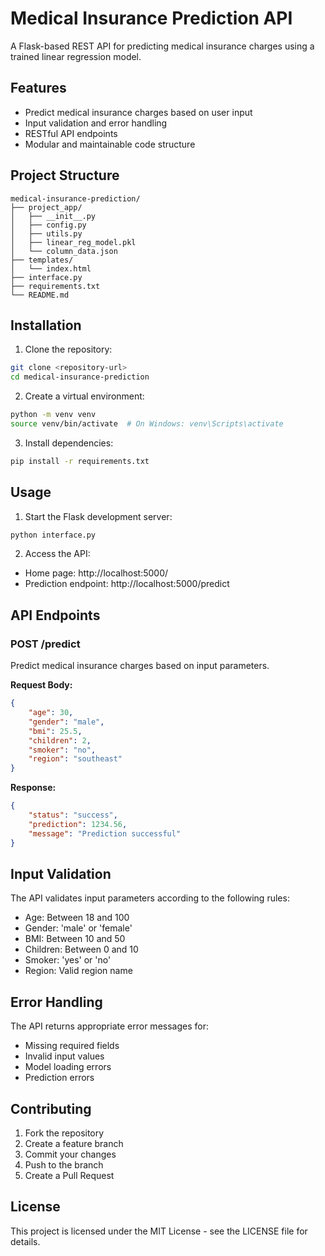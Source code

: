 # Medical Insurance Prediction API

A Flask-based REST API for predicting medical insurance charges using a trained linear regression model.

## Features

- Predict medical insurance charges based on user input
- Input validation and error handling
- RESTful API endpoints
- Modular and maintainable code structure

## Project Structure

```
medical-insurance-prediction/
├── project_app/
│   ├── __init__.py
│   ├── config.py
│   ├── utils.py
│   ├── linear_reg_model.pkl
│   └── column_data.json
├── templates/
│   └── index.html
├── interface.py
├── requirements.txt
└── README.md
```

## Installation

1. Clone the repository:
```bash
git clone <repository-url>
cd medical-insurance-prediction
```

2. Create a virtual environment:
```bash
python -m venv venv
source venv/bin/activate  # On Windows: venv\Scripts\activate
```

3. Install dependencies:
```bash
pip install -r requirements.txt
```

## Usage

1. Start the Flask development server:
```bash
python interface.py
```

2. Access the API:
- Home page: http://localhost:5000/
- Prediction endpoint: http://localhost:5000/predict

## API Endpoints

### POST /predict

Predict medical insurance charges based on input parameters.

**Request Body:**
```json
{
    "age": 30,
    "gender": "male",
    "bmi": 25.5,
    "children": 2,
    "smoker": "no",
    "region": "southeast"
}
```

**Response:**
```json
{
    "status": "success",
    "prediction": 1234.56,
    "message": "Prediction successful"
}
```

## Input Validation

The API validates input parameters according to the following rules:
- Age: Between 18 and 100
- Gender: 'male' or 'female'
- BMI: Between 10 and 50
- Children: Between 0 and 10
- Smoker: 'yes' or 'no'
- Region: Valid region name

## Error Handling

The API returns appropriate error messages for:
- Missing required fields
- Invalid input values
- Model loading errors
- Prediction errors

## Contributing

1. Fork the repository
2. Create a feature branch
3. Commit your changes
4. Push to the branch
5. Create a Pull Request

## License

This project is licensed under the MIT License - see the LICENSE file for details. 
